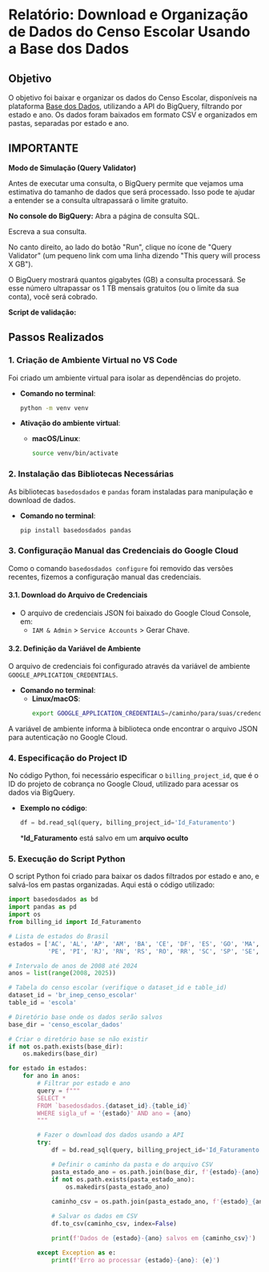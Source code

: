 

# Relatório: Download e Organização de Dados do Censo Escolar Usando a Base dos Dados

## Objetivo
O objetivo foi baixar e organizar os dados do Censo Escolar, disponíveis na plataforma [Base dos Dados](https://basedosdados.org/), utilizando a API do BigQuery, filtrando por estado e ano. Os dados foram baixados em formato CSV e organizados em pastas, separadas por estado e ano.

## IMPORTANTE
__Modo de Simulação (Query Validator)__


Antes de executar uma consulta, o BigQuery permite que vejamos uma estimativa do tamanho de dados que será processado. Isso pode te ajudar a entender se a consulta ultrapassará o limite gratuito. 


__No console do BigQuery:__
Abra a página de consulta SQL.

Escreva a sua consulta.

No canto direito, ao lado do botão "Run", clique no ícone de "Query Validator" (um pequeno link com uma linha dizendo "This query will process X GB").

O BigQuery mostrará quantos gigabytes (GB) a consulta processará. Se esse número ultrapassar os 1 TB mensais gratuitos (ou o limite da sua conta), você será cobrado.


__Script de validação:__



## Passos Realizados

### 1. **Criação de Ambiente Virtual no VS Code**

Foi criado um ambiente virtual para isolar as dependências do projeto.

- **Comando no terminal**:
    ```bash
    python -m venv venv
    ```

- **Ativação do ambiente virtual**:

    - **macOS/Linux**:
        ```bash
        source venv/bin/activate
        ```

### 2. **Instalação das Bibliotecas Necessárias**

As bibliotecas `basedosdados` e `pandas` foram instaladas para manipulação e download de dados.

- **Comando no terminal**:
    ```bash
    pip install basedosdados pandas
    ```

### 3. **Configuração Manual das Credenciais do Google Cloud**

Como o comando `basedosdados configure` foi removido das versões recentes, fizemos a configuração manual das credenciais.

#### 3.1. **Download do Arquivo de Credenciais**

- O arquivo de credenciais JSON foi baixado do Google Cloud Console, em:
    - `IAM & Admin` > `Service Accounts` > Gerar Chave.

#### 3.2. **Definição da Variável de Ambiente**

O arquivo de credenciais foi configurado através da variável de ambiente `GOOGLE_APPLICATION_CREDENTIALS`.

- **Comando no terminal**:
    - **Linux/macOS**:
        ```bash
        export GOOGLE_APPLICATION_CREDENTIALS=/caminho/para/suas/credenciais.json
        ```

A variável de ambiente informa à biblioteca onde encontrar o arquivo JSON para autenticação no Google Cloud.

### 4. **Especificação do Project ID**

No código Python, foi necessário especificar o `billing_project_id`, que é o ID do projeto de cobrança no Google Cloud, utilizado para acessar os dados via BigQuery.

- **Exemplo no código**:
    ```python
    df = bd.read_sql(query, billing_project_id='Id_Faturamento')
    ```
    *__Id_Faturamento__ está salvo em um __arquivo oculto__

### 5. **Execução do Script Python**

O script Python foi criado para baixar os dados filtrados por estado e ano, e salvá-los em pastas organizadas. Aqui está o código utilizado:

```python
import basedosdados as bd
import pandas as pd
import os
from billing_id import Id_Faturamento

# Lista de estados do Brasil
estados = ['AC', 'AL', 'AP', 'AM', 'BA', 'CE', 'DF', 'ES', 'GO', 'MA', 'MT', 'MS', 'MG', 'PA', 'PB', 'PR', 
           'PE', 'PI', 'RJ', 'RN', 'RS', 'RO', 'RR', 'SC', 'SP', 'SE', 'TO']

# Intervalo de anos de 2008 até 2024
anos = list(range(2008, 2025))

# Tabela do censo escolar (verifique o dataset_id e table_id)
dataset_id = 'br_inep_censo_escolar'
table_id = 'escola'

# Diretório base onde os dados serão salvos
base_dir = 'censo_escolar_dados'

# Criar o diretório base se não existir
if not os.path.exists(base_dir):
    os.makedirs(base_dir)

for estado in estados:
    for ano in anos:
        # Filtrar por estado e ano
        query = f"""
        SELECT *
        FROM `basedosdados.{dataset_id}.{table_id}`
        WHERE sigla_uf = '{estado}' AND ano = {ano}
        """

        # Fazer o download dos dados usando a API
        try:
            df = bd.read_sql(query, billing_project_id='Id_Faturamento')

            # Definir o caminho da pasta e do arquivo CSV
            pasta_estado_ano = os.path.join(base_dir, f'{estado}-{ano}')
            if not os.path.exists(pasta_estado_ano):
                os.makedirs(pasta_estado_ano)
            
            caminho_csv = os.path.join(pasta_estado_ano, f'{estado}_{ano}.csv')

            # Salvar os dados em CSV
            df.to_csv(caminho_csv, index=False)

            print(f'Dados de {estado}-{ano} salvos em {caminho_csv}')

        except Exception as e:
            print(f'Erro ao processar {estado}-{ano}: {e}')
